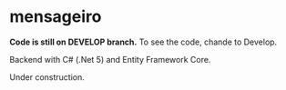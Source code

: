 # mensageiro

**Code is still on DEVELOP branch.** To see the code, chande to Develop.

Backend with C# (.Net 5) and Entity Framework Core.

Under construction.
